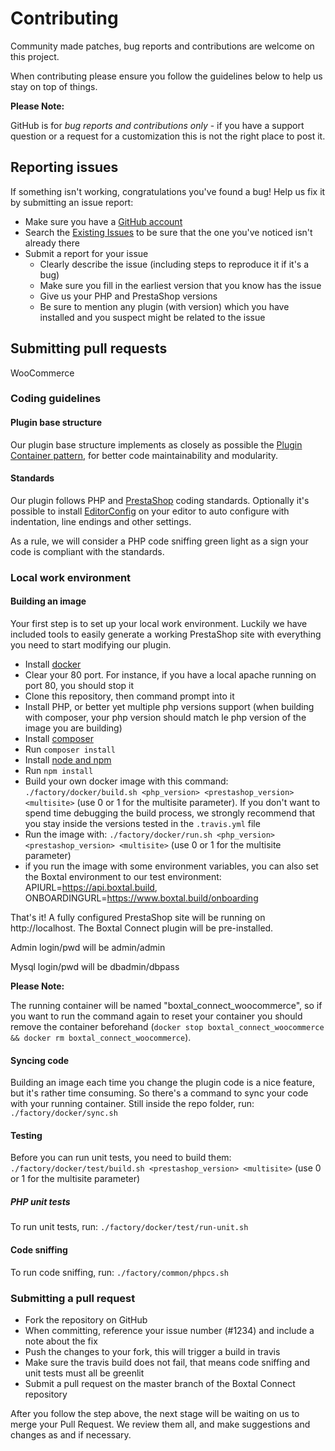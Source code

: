 # Contributing

Community made patches, bug reports and contributions are welcome on this project.

When contributing please ensure you follow the guidelines below to help us stay on top of things.

__Please Note:__

GitHub is for _bug reports and contributions only_ - if you have a support question or a request for a customization this is not the right place to post it.

## Reporting issues

If something isn't working, congratulations you've found a bug! Help us fix it by submitting an issue report:

* Make sure you have a [GitHub account](https://github.com/signup/free)
* Search the [Existing Issues](https://github.com/Boxtale/boxtal-connect-prestashop/issues) to be sure that the one you've noticed isn't already there
* Submit a report for your issue
  * Clearly describe the issue (including steps to reproduce it if it's a bug)
  * Make sure you fill in the earliest version that you know has the issue
  * Give us your PHP and PrestaShop versions
  * Be sure to mention any plugin (with version) which you have installed and you suspect might be related to the issue

## Submitting pull requests
WooCommerce
### Coding guidelines

#### Plugin base structure

Our plugin base structure implements as closely as possible the [Plugin Container pattern](https://www.smashingmagazine.com/2015/05/how-to-use-autoloading-and-a-plugin-container-in-wordpress-plugins/), for better code maintainability and modularity.

#### Standards

Our plugin follows PHP and [PrestaShop](https://devdocs.prestashop.com/1.7/development/coding-standards/) coding standards. Optionally it's possible to install [EditorConfig](http://editorconfig.org/) on your editor to auto configure with indentation, line endings and other settings.

As a rule, we will consider a PHP code sniffing green light as a sign your code is compliant with the standards.

### Local work environment

#### Building an image

Your first step is to set up your local work environment. Luckily we have included tools to easily generate a working PrestaShop site with everything you need to start modifying our plugin.
* Install [docker](https://www.docker.com/)
* Clear your 80 port. For instance, if you have a local apache running on port 80, you should stop it
* Clone this repository, then command prompt into it
* Install PHP, or better yet multiple php versions support (when building with composer, your php version should match le php version of the image you are building)
* Install [composer](https://getcomposer.org/)
* Run `composer install`
* Install [node and npm](https://docs.npmjs.com/getting-started/installing-node#installing-npm-from-the-nodejs-site)
* Run `npm install`
* Build your own docker image with this command: `./factory/docker/build.sh <php_version> <prestashop_version> <multisite>` (use 0 or 1 for the multisite parameter). If you don't want to spend time debugging the build process, we strongly recommend that you stay inside the versions tested in the `.travis.yml` file
* Run the image with: 
`./factory/docker/run.sh <php_version> <prestashop_version> <multisite>` (use 0 or 1 for the multisite parameter)
* if you run the image with some environment variables, you can also set the Boxtal environment to our test environment: APIURL=https://api.boxtal.build, ONBOARDINGURL=https://www.boxtal.build/onboarding

That's it! A fully configured PrestaShop site will be running on http://localhost. The Boxtal Connect plugin will be pre-installed.

Admin login/pwd will be admin/admin

Mysql login/pwd will be dbadmin/dbpass

__Please Note:__

The running container will be named "boxtal_connect_woocommerce", so if you want to run the command again to reset your container you should remove the container beforehand (`docker stop boxtal_connect_woocommerce && docker rm boxtal_connect_woocommerce`).

#### Syncing code

Building an image each time you change the plugin code is a nice feature, but it's rather time consuming. So there's a command to sync your code with your running container. Still inside the repo folder, run: `./factory/docker/sync.sh`

#### Testing

Before you can run unit tests, you need to build them: `./factory/docker/test/build.sh <prestashop_version> <multisite>` (use 0 or 1 for the multisite parameter)

##### PHP unit tests

To run unit tests, run: `./factory/docker/test/run-unit.sh`

#### Code sniffing

To run code sniffing, run: `./factory/common/phpcs.sh`

### Submitting a pull request

* Fork the repository on GitHub
* When committing, reference your issue number (#1234) and include a note about the fix
* Push the changes to your fork, this will trigger a build in travis
* Make sure the travis build does not fail, that means code sniffing and unit tests must all be greenlit
* Submit a pull request on the master branch of the Boxtal Connect repository

After you follow the step above, the next stage will be waiting on us to merge your Pull Request. We review them all, and make suggestions and changes as and if necessary.





